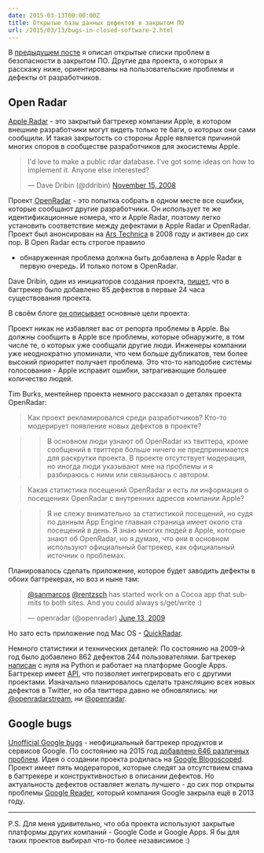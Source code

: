```yaml
---
date: 2015-03-13T00:00:00Z
title: Открытые базы данных дефектов в закрытом ПО
url: /2015/03/13/bugs-in-closed-software-2.html
---
```


В [предыдущем посте](/2015/03/12/bugs-in-closed-software-1.html)
я описал открытые списки проблем в безопасности в закрытом ПО. Другие два проекта,
о которых я расскажу ниже, ориентированы на пользовательские проблемы и дефекты от разработчиков.

## Open Radar

[Apple Radar](http://siliconrus.com/2015/02/apple-test/) -
это закрытый багтрекер компании Apple, в котором внешние разработчики
могут видеть только те баги, о которых они сами сообщили. И такая закрытость
со стороны Apple является причиной многих споров в сообществе разработчиков для экосистемы Apple.

<blockquote class="twitter-tweet" lang="en"><p>I&#39;d love to make a public rdar database. I&#39;ve got some ideas on how to implement it. Anyone else interested?</p>&mdash; Dave Dribin (@ddribin) <a href="https://twitter.com/ddribin/status/1007346215">November 15, 2008</a></blockquote>
<script async src="//platform.twitter.com/widgets.js" charset="utf-8"></script>

Проект [OpenRadar](http://openradar.me) - это попытка собрать в одном месте все ошибки,
которые сообщают другие разработчики. Он использует те же идентификационные номера,
что и Apple Radar, поэтому легко установить соответствие между дефектами в Apple Radar и OpenRadar.
Проект был анонсирован на [Ars Technica](http://arstechnica.com/news/open-radar-using-social-networking-to-squash-apple-bugs.ars) в 2008 году и активен до сих пор. В Open Radar есть строгое правило
- обнаруженная проблема должна быть добавлена в Apple Radar в первую очередь.
И только потом в OpenRadar.

Dave Dribin, один из инициаторов создания проекта,
[пишет](http://www.dribin.org/dave/blog/archives/2008/11/16/open_radar/), что
в багтрекер было добавлено 85 дефектов в первые 24 часа существования проекта.

В своём блоге [он описывает](http://www.dribin.org/dave/blog/archives/2008/11/16/open_radar/)
основные цели проекта:

Проект никак не избавляет вас от репорта проблемы в Apple.
Вы должны сообщить в Apple все проблемы, которые обнаружите, в том числе те, о которых
уже сообщали другие люди. Инженеры компании уже неоднократно упоминали, что чем больше дубликатов,
тем более высокий приоритет получает проблема. Это что-то наподобие системы голосования -
Apple исправит ошибки, затрагивающие большее количество людей.

Tim Burks, ментейнер проекта немного рассказал о деталях проекта OpenRadar:

> Как проект рекламировался среди разработчиков?
> Кто-то модерирует появление новых дефектов в проекте?

> > В основном люди узнают об OpenRadar из твиттера, кроме сообщений в твиттере
> > больше ничего не предпринимается для раскрутки проекта. В проекте отсутствует модерация,
> > но иногда люди указывают мне на проблемы и я разбираюсь с ними или связываюсь с автором.

<!--
People usually find out about OpenRadar on Twitter - that's generally
all that we do to promote it. There's no moderation other than
occasionally someone points out a problem post to me and I take it
down or contact the poster.
-->

> Какая статистика посещений OpenRadar и есть ли информация о посещениях
> OpenRadar с внутренних адресов компании Apple?

> > Я не слежу внимательно за статистикой посещений, но судя по данным App Engine
> > главная страница имеет около ста посещений в день. Я знаю многих людей в Apple, которые
> > знают об OpenRadar, но я думаю, что они в основном используют официальный багтрекер, как
> > официальный источник о проблемах.

<!--
I don't watch traffic closely but App Engine reports a few hundred
hits a day on the main page. I know many people in Apple who are aware
of Open Radar, but I think they use the official Radar as their
official source of problem reports.
-->

Планировалось сделать приложение, которое будет заводить дефекты в обоих багтрекерах,
но воз и ныне там:

<blockquote class="twitter-tweet" lang="en"><p><a href="https://twitter.com/sanmarcos">@sanmarcos</a> <a href="https://twitter.com/rentzsch">@rentzsch</a> has started work on a Cocoa app that submits to both sites. And you could always s/get/write :)</p>&mdash; openradar (@openradar) <a href="https://twitter.com/openradar/status/2159197189">June 13, 2009</a></blockquote>
<script async src="//platform.twitter.com/widgets.js" charset="utf-8"></script>

Но зато есть приложение под Mac OS - [QuickRadar](https://github.com/amyworrall/QuickRadar).
<!--
<https://github.com/rentzsch/OpenRadarApp
-->

Немного статистики и технических деталей:
По состоянию на 2009-й год было добавлено 862 дефектов 244 пользователями.
Багтрекер [написан](https://github.com/timburks/openradar) с нуля на Python
и работает на платформе Google Apps. Багтрекер имеет [API](http://openradar.appspot.com/api/radars),
что позволяет интегрировать его с другими проектами. Изначально планировалось сделать
трансляцию всех новых дефектов в Twitter, но оба твиттера давно не обновлялись:
ни [@openradarstream](https://twitter.com/openradarstream), ни [@openradar](https://twitter.com/openradar).

<!--
старый вариант багтрекера http://open-radar.lighthouseapp.com/
-->

## Google bugs

[Unofficial Google bugs](https://code.google.com/p/googlebugs/) - неофициальный багтрекер
продуктов и сервисов Google. По состоянию на 2015 год [добавлено 646 различных проблем](https://code.google.com/p/googlebugs/issues/list). Идея о создании проекта родилась на
[Google Blogoscoped](http://blogoscoped.com/forum/77995.html).
Проект имеет пять модераторов, которые следят за отсутствием спама в багтрекере и конструктивностью
в описании дефектов. Но актуальность дефектов оставляет желать лучшего -
до сих пор открыты проблемы [Google Reader](https://www.google.com/reader/about/),
который компания Google закрыла ещё в 2013 году.

----

P.S. Для меня удивительно, что оба проекта используют закрытые платформы других компаний -
Google Code и Google Apps. Я бы для таких проектов выбирал что-то более независимое :)

<!--
## Панбагон

- <http://habrahabr.ru/post/63430/>
- <http://software-testing.ru/community/blog/panbugon/>
- <http://habrahabr.ru/post/81390/#comment_3815233>

## Is there a problem?

- <http://IsThereAProblemHere.com>

А вы знаете ещё подобные примеры?
## «Билайн»: народный контроль

Мой обзор не ограничивается багтрекерами для программного обеспечения.
Отличный пример подала компания Билайн - они [сделали](http://habrahabr.ru/company/beeline/blog/250387/)
свободно доступной карту, на которой отмечены места с плохим покрытием связи.

## Геоинформационный портал «Наш город»

Портал Наш город создан для <http://gorod.mos.ru/?show=problem>
-->
